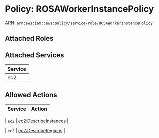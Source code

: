 # Policy: ROSAWorkerInstancePolicy

ARN: `arn:aws:iam::aws:policy/service-role/ROSAWorkerInstancePolicy`

## Attached Roles

## Attached Services

| Service |
|---------|
| ec2 |

## Allowed Actions

| Service | Action |
|:-------:|--------|

| `ec2` | [ec2:DescribeInstances](../actions.md#ec2:describeinstances) |

| `ec2` | [ec2:DescribeRegions](../actions.md#ec2:describeregions) |

